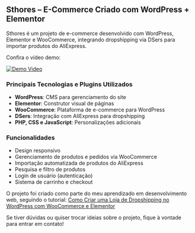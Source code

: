 ## Sthores – E-Commerce Criado com WordPress + Elementor

Sthores é um projeto de e-commerce desenvolvido com WordPress, Elementor e WooCommerce, integrando dropshipping via DSers para importar produtos do AliExpress.

Confira o vídeo demo:

[![Demo Video](https://img.youtube.com/vi/MrjPrdky8jc/0.jpg)](https://www.youtube.com/watch?v=MrjPrdky8jc&t=52s)

### Principais Tecnologias e Plugins Utilizados

- **WordPress**: CMS para gerenciamento do site
- **Elementor**: Construtor visual de páginas
- **WooCommerce**: Plataforma de e-commerce para WordPress
- **DSers**: Integração com AliExpress para dropshipping
- **PHP, CSS e JavaScript**: Personalizações adicionais

### Funcionalidades
- Design responsivo
- Gerenciamento de produtos e pedidos via WooCommerce
- Importação automatizada de produtos do AliExpress
- Pesquisa e filtro de produtos
- Login de usuário (autenticação)
- Sistema de carrinho e checkout

O projeto foi criado como parte do meu aprendizado em desenvolvimento web, seguindo o tutorial: [Como Criar uma Loja de Dropshipping no WordPress com WooCommerce e Elementor](https://www.youtube.com/watch?v=ZDf-hE9txE0&t=0s)

Se tiver dúvidas ou quiser trocar ideias sobre o projeto, fique à vontade para entrar em contato!
